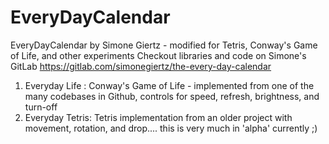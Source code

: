 # EveryDayCalendar
EveryDayCalendar by Simone Giertz - modified for Tetris, Conway's Game of Life, and other experiments
Checkout libraries and code on Simone's GitLab https://gitlab.com/simonegiertz/the-every-day-calendar
1.  Everyday Life : Conway's Game of Life - implemented from one of the many codebases in Github, controls for speed, refresh, brightness, and turn-off
2.  Everyday Tetris: Tetris implementation from an older project with movement, rotation, and drop.... this is very much in 'alpha' currently ;)
